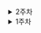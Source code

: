<details>
<summary>2주차</summary>
# 📍 09.05(9th)

### 오늘 한 것

-   과업 정리하기
-   메인 에셋 선정
-   프론트엔드 프로젝트 초기 설정
-   프론트엔드,벡엔드 인원별 분담 할 역할 정리

### 내일 할 일

-   메인 에셋 구매하기
-   UI 서브에셋 검색하기
-   WebSocket관련 Message 규약 작성
-   RTF 공부하기

### 느낀점

-   사소한 작업이라도 과업을 리스트로 정리하여 정리한 내용을 바탕으로 역할 분담을 해야겠다.

---
</details>

<details>
<summary>1주차</summary>
## 8/27(화)
- 2차 팀 미팅
    - 탈북민 대상 지원금 안내 or 경제용어 교육
    - 프리랜서 특화 세금 및 회계 자동화 도구
    - 신용 점수 관리 어플
    - 주식 시뮬레이션


## 8/28(수)
- 3차 팀 미팅
    - 핀테크 프로젝트 기획 보고서 : 향수 추천 사이트
    - 핀테크 다이어리 앱


- 오늘 각자 해야 할 일 : 2가지로 좁혀진 위의 2가지 주제 중 원하는 주제 구체화해보기

## 8/29(목)
![finalidea.png](./finalidea.png)

## 8/30(금)
![image.png](./image.png)
</details>


